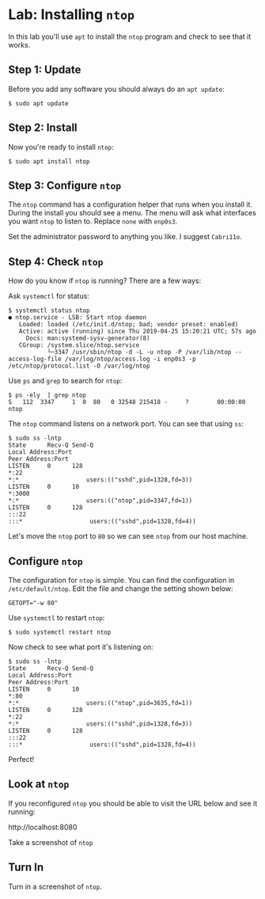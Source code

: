 # Lab: Installing `ntop`

In this lab you'll use `apt` to install the `ntop` program and check to see that it works. 

## Step 1: Update

Before you add any software you should always do an `apt update`:

```
$ sudo apt update
```

## Step 2: Install 

Now you're ready to install `ntop`:

```
$ sudo apt install ntop 
```

## Step 3: Configure `ntop`

The `ntop` command has a configuration helper that runs when you install it. During the install you should see a menu. The menu will ask what interfaces you want `ntop` to listen to. Replace `none` with `enp0s3`.

Set the administrator password to anything you like. I suggest `Cabri11o`. 

## Step 4: Check `ntop`

How do you know if `ntop` is running? There are a few ways:

Ask `systemctl` for status:

```
$ systemctl status ntop 
● ntop.service - LSB: Start ntop daemon
   Loaded: loaded (/etc/init.d/ntop; bad; vendor preset: enabled)
   Active: active (running) since Thu 2019-04-25 15:20:21 UTC; 57s ago
     Docs: man:systemd-sysv-generator(8)
   CGroup: /system.slice/ntop.service
           └─3347 /usr/sbin/ntop -d -L -u ntop -P /var/lib/ntop --access-log-file /var/log/ntop/access.log -i enp0s3 -p /etc/ntop/protocol.list -O /var/log/ntop
```

Use `ps` and `grep` to search for `ntop`:

```
$ ps -ely  | grep ntop 
S   112  3347     1  0  80   0 32548 215418 -     ?        00:00:00 ntop
```

The `ntop` command listens on a network port. You can see that using `ss`:

```
$ sudo ss -lntp 
State      Recv-Q Send-Q                                           Local Address:Port                                                          Peer Address:Port              
LISTEN     0      128                                                          *:22                                                                       *:*                   users:(("sshd",pid=1328,fd=3))
LISTEN     0      10                                                           *:3000                                                                     *:*                   users:(("ntop",pid=3347,fd=1))
LISTEN     0      128                                                         :::22                                                                      :::*                   users:(("sshd",pid=1328,fd=4))
```

Let's move the `ntop` port to `80` so we can see `ntop` from our host machine. 

## Configure `ntop`

The configuration for `ntop` is simple. You can find the configuration in `/etc/default/ntop`. Edit the file and change the setting shown below: 

```
GETOPT="-w 80"
```

Use `systemctl` to restart `ntop`:

```
$ sudo systemctl restart ntop
```

Now check to see what port it's listening on: 

```
$ sudo ss -lntp 
State      Recv-Q Send-Q                                           Local Address:Port                                                          Peer Address:Port              
LISTEN     0      10                                                           *:80                                                                       *:*                   users:(("ntop",pid=3635,fd=1))
LISTEN     0      128                                                          *:22                                                                       *:*                   users:(("sshd",pid=1328,fd=3))
LISTEN     0      128                                                         :::22                                                                      :::*                   users:(("sshd",pid=1328,fd=4))
```

Perfect! 

## Look at `ntop`

If you reconfigured `ntop` you should be able to visit the URL below and see it running:

http://localhost:8080

Take a screenshot of `ntop`

## Turn In 

Turn in a screenshot of `ntop`. 
